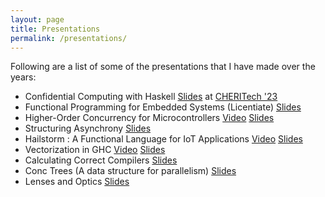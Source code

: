 ```yaml
---
layout: page
title: Presentations
permalink: /presentations/
---
```


Following are a list of some of the presentations that I have made over the years:

- Confidential Computing with Haskell [Slides](https://abhiroop.github.io/slides/Abhi_CHERITech23.pdf) at [CHERITech '23](https://www.dcs.gla.ac.uk/~jsinger/cheritech23.html)
- Functional Programming for Embedded Systems (Licentiate) [Slides](https://chalmersuniversity.box.com/s/idaan5dkn9hlva1ep21the977bmfn916)
- Higher-Order Concurrency for Microcontrollers [Video](https://youtu.be/UKs2PiY3n54) [Slides](https://abhiroop.github.io/slides/HigherOrderConcurrencyMPLR.pptx)
- Structuring Asynchrony [Slides](https://abhiroop.github.io/slides/StructuringAsynchrony.pptx)
- Hailstorm : A Functional Language for IoT Applications [Video](https://www.youtube.com/watch?v=hU-25Vup3PQ) [Slides](https://abhiroop.github.io/slides/Hailstorm_PPDP.pptx)
- Vectorization in GHC [Video](https://skillsmatter.com/skillscasts/12300-vectorization-in-haskell) [Slides](https://abhiroop.github.io/mastersthesis.html#/)
- Calculating Correct Compilers [Slides](https://abhiroop.github.io/calculatecompilers#/)
- Conc Trees (A data structure for parallelism) [Slides](https://abhiroop.github.io/conc#/)
- Lenses and Optics [Slides](https://abhiroop.github.io/presentation#/)
